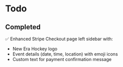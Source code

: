 # Todo

## Completed
✅ Enhanced Stripe Checkout page left sidebar with:
- New Era Hockey logo
- Event details (date, time, location) with emoji icons
- Custom text for payment confirmation message